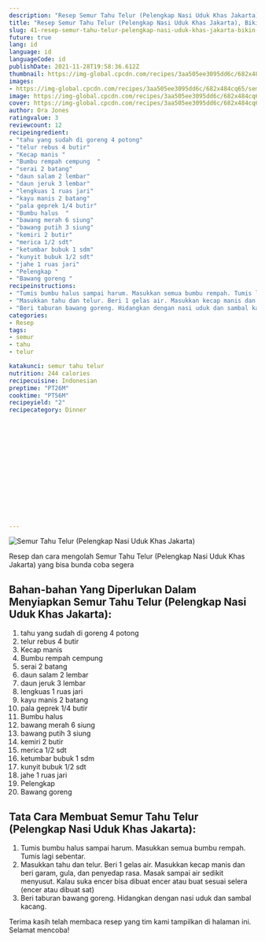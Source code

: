 ```yaml
---
description: "Resep Semur Tahu Telur (Pelengkap Nasi Uduk Khas Jakarta), Bikin Ngiler"
title: "Resep Semur Tahu Telur (Pelengkap Nasi Uduk Khas Jakarta), Bikin Ngiler"
slug: 41-resep-semur-tahu-telur-pelengkap-nasi-uduk-khas-jakarta-bikin-ngiler
future: true
lang: id
language: id
languageCode: id
publishDate: 2021-11-28T19:58:36.612Z 
thumbnail: https://img-global.cpcdn.com/recipes/3aa505ee3095dd6c/682x484cq65/semur-tahu-telur-pelengkap-nasi-uduk-khas-jakarta-foto-resep-utama.webp
images:
- https://img-global.cpcdn.com/recipes/3aa505ee3095dd6c/682x484cq65/semur-tahu-telur-pelengkap-nasi-uduk-khas-jakarta-foto-resep-utama.webp
image: https://img-global.cpcdn.com/recipes/3aa505ee3095dd6c/682x484cq65/semur-tahu-telur-pelengkap-nasi-uduk-khas-jakarta-foto-resep-utama.webp
cover: https://img-global.cpcdn.com/recipes/3aa505ee3095dd6c/682x484cq65/semur-tahu-telur-pelengkap-nasi-uduk-khas-jakarta-foto-resep-utama.webp
author: Ora Jones
ratingvalue: 3
reviewcount: 12
recipeingredient:
- "tahu yang sudah di goreng 4 potong"
- "telur rebus 4 butir"
- "Kecap manis "
- "Bumbu rempah cempung  "
- "serai 2 batang"
- "daun salam 2 lembar"
- "daun jeruk 3 lembar"
- "lengkuas 1 ruas jari"
- "kayu manis 2 batang"
- "pala geprek 1/4 butir"
- "Bumbu halus  "
- "bawang merah 6 siung"
- "bawang putih 3 siung"
- "kemiri 2 butir"
- "merica 1/2 sdt"
- "ketumbar bubuk 1 sdm"
- "kunyit bubuk 1/2 sdt"
- "jahe 1 ruas jari"
- "Pelengkap "
- "Bawang goreng "
recipeinstructions:
- "Tumis bumbu halus sampai harum. Masukkan semua bumbu rempah. Tumis lagi sebentar."
- "Masukkan tahu dan telur. Beri 1 gelas air. Masukkan kecap manis dan beri garam, gula, dan penyedap rasa. Masak sampai air sedikit menyusut. Kalau suka encer bisa dibuat encer atau buat sesuai selera (encer atau dibuat sat)"
- "Beri taburan bawang goreng. Hidangkan dengan nasi uduk dan sambal kacang."
categories:
- Resep
tags:
- semur
- tahu
- telur

katakunci: semur tahu telur 
nutrition: 244 calories
recipecuisine: Indonesian
preptime: "PT26M"
cooktime: "PT56M"
recipeyield: "2"
recipecategory: Dinner


     
    
    
    
    
    
    
    
    
    
    
      
    
---
```



![Semur Tahu Telur (Pelengkap Nasi Uduk Khas Jakarta)](https://img-global.cpcdn.com/recipes/3aa505ee3095dd6c/682x484cq65/semur-tahu-telur-pelengkap-nasi-uduk-khas-jakarta-foto-resep-utama.webp)

Resep dan cara mengolah  Semur Tahu Telur (Pelengkap Nasi Uduk Khas Jakarta) yang bisa bunda coba segera

<!--inarticleads1-->

## Bahan-bahan Yang Diperlukan Dalam Menyiapkan Semur Tahu Telur (Pelengkap Nasi Uduk Khas Jakarta):

1. tahu yang sudah di goreng 4 potong
1. telur rebus 4 butir
1. Kecap manis 
1. Bumbu rempah cempung  
1. serai 2 batang
1. daun salam 2 lembar
1. daun jeruk 3 lembar
1. lengkuas 1 ruas jari
1. kayu manis 2 batang
1. pala geprek 1/4 butir
1. Bumbu halus  
1. bawang merah 6 siung
1. bawang putih 3 siung
1. kemiri 2 butir
1. merica 1/2 sdt
1. ketumbar bubuk 1 sdm
1. kunyit bubuk 1/2 sdt
1. jahe 1 ruas jari
1. Pelengkap 
1. Bawang goreng 



<!--inarticleads2-->

## Tata Cara Membuat Semur Tahu Telur (Pelengkap Nasi Uduk Khas Jakarta):

1. Tumis bumbu halus sampai harum. Masukkan semua bumbu rempah. Tumis lagi sebentar.
1. Masukkan tahu dan telur. Beri 1 gelas air. Masukkan kecap manis dan beri garam, gula, dan penyedap rasa. Masak sampai air sedikit menyusut. Kalau suka encer bisa dibuat encer atau buat sesuai selera (encer atau dibuat sat)
1. Beri taburan bawang goreng. Hidangkan dengan nasi uduk dan sambal kacang.




Terima kasih telah membaca resep yang tim kami tampilkan di halaman ini. Selamat mencoba!
